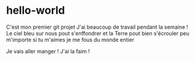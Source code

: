 # hello-world
C'est mon premier git projet
J'ai beaucoup de travail pendant la semaine !
Le ciel bleu sur nous pout s'enffondrer 
et la Terre pout bien s'écrouler
peu m'importe si tu m'aimes
je me fous du monde entier

Je vais aller manger !
J'ai la faim ! 
